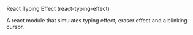 React Typing Effect (react-typing-effect)

A react module that simulates typing effect, eraser effect and a blinking cursor.
